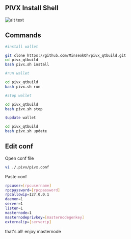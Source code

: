 ## PIVX Install Shell

![alt text](https://chainz.cryptoid.info/logo/pivx.png)

## Commands

```sh
#install wallet

git clone https://github.com/MinseokOh/pivx_qtbuild.git
cd pivx_qtbuild
bash pivx.sh install

#run wallet 

cd pivx_qtbuild
bash pivx.sh run

#stop wallet

cd pivx_qtbuild
bash pivx.sh stop

$update wallet

cd pivx_qtbuild
bash pivx.sh update
```

## Edit conf

Open conf file 
```sh
vi ./.pivx/pivx.conf
```

Paste conf
```sh
rpcuser=[rpcusername]
rpcpassword=[rpcpassword]
rpcallowip=127.0.0.1
daemon=1
server=1
listen=1
masternode=1
masternodeprivkey=[masternodegenkey]
externalip=[serverip]
```

that's all! enjoy masternode 
